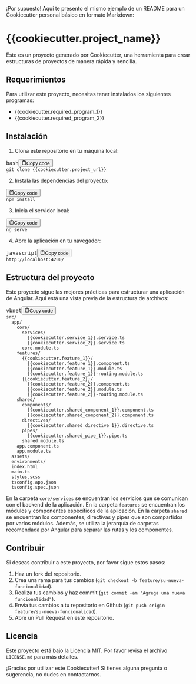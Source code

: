 <div class="markdown prose w-full break-words dark:prose-invert dark"><p>¡Por supuesto! Aquí te presento el mismo ejemplo de un README para un Cookiecutter personal básico en formato Markdown:</p><h1>{{cookiecutter.project_name}}</h1><p>Este es un proyecto generado por Cookiecutter, una herramienta para crear estructuras de proyectos de manera rápida y sencilla.</p><h2>Requerimientos</h2><p>Para utilizar este proyecto, necesitas tener instalados los siguientes programas:</p><ul><li>{{cookiecutter.required_program_1}}</li><li>{{cookiecutter.required_program_2}}</li></ul><h2>Instalación</h2><ol><li>Clona este repositorio en tu máquina local:</li></ol><pre><div class="bg-black mb-4 rounded-md"><div class="flex items-center relative text-gray-200 bg-gray-800 px-4 py-2 text-xs font-sans"><span class="">bash</span><button class="flex ml-auto gap-2"><svg stroke="currentColor" fill="none" stroke-width="2" viewBox="0 0 24 24" stroke-linecap="round" stroke-linejoin="round" class="h-4 w-4" height="1em" width="1em" xmlns="http://www.w3.org/2000/svg"><path d="M16 4h2a2 2 0 0 1 2 2v14a2 2 0 0 1-2 2H6a2 2 0 0 1-2-2V6a2 2 0 0 1 2-2h2"></path><rect x="8" y="2" width="8" height="4" rx="1" ry="1"></rect></svg>Copy code</button></div><div class="p-4 overflow-y-auto"><code class="!whitespace-pre hljs language-bash">git <span class="hljs-built_in">clone</span> {{cookiecutter.project_url}}
</code></div></div></pre><ol start="2"><li>Instala las dependencias del proyecto:</li></ol><pre><div class="bg-black mb-4 rounded-md"><div class="flex items-center relative text-gray-200 bg-gray-800 px-4 py-2 text-xs font-sans"><button class="flex ml-auto gap-2"><svg stroke="currentColor" fill="none" stroke-width="2" viewBox="0 0 24 24" stroke-linecap="round" stroke-linejoin="round" class="h-4 w-4" height="1em" width="1em" xmlns="http://www.w3.org/2000/svg"><path d="M16 4h2a2 2 0 0 1 2 2v14a2 2 0 0 1-2 2H6a2 2 0 0 1-2-2V6a2 2 0 0 1 2-2h2"></path><rect x="8" y="2" width="8" height="4" rx="1" ry="1"></rect></svg>Copy code</button></div><div class="p-4 overflow-y-auto"><code class="!whitespace-pre hljs">npm install
</code></div></div></pre><ol start="3"><li>Inicia el servidor local:</li></ol><pre><div class="bg-black mb-4 rounded-md"><div class="flex items-center relative text-gray-200 bg-gray-800 px-4 py-2 text-xs font-sans"><button class="flex ml-auto gap-2"><svg stroke="currentColor" fill="none" stroke-width="2" viewBox="0 0 24 24" stroke-linecap="round" stroke-linejoin="round" class="h-4 w-4" height="1em" width="1em" xmlns="http://www.w3.org/2000/svg"><path d="M16 4h2a2 2 0 0 1 2 2v14a2 2 0 0 1-2 2H6a2 2 0 0 1-2-2V6a2 2 0 0 1 2-2h2"></path><rect x="8" y="2" width="8" height="4" rx="1" ry="1"></rect></svg>Copy code</button></div><div class="p-4 overflow-y-auto"><code class="!whitespace-pre hljs">ng serve
</code></div></div></pre><ol start="4"><li>Abre la aplicación en tu navegador:</li></ol><pre><div class="bg-black mb-4 rounded-md"><div class="flex items-center relative text-gray-200 bg-gray-800 px-4 py-2 text-xs font-sans"><span class="">javascript</span><button class="flex ml-auto gap-2"><svg stroke="currentColor" fill="none" stroke-width="2" viewBox="0 0 24 24" stroke-linecap="round" stroke-linejoin="round" class="h-4 w-4" height="1em" width="1em" xmlns="http://www.w3.org/2000/svg"><path d="M16 4h2a2 2 0 0 1 2 2v14a2 2 0 0 1-2 2H6a2 2 0 0 1-2-2V6a2 2 0 0 1 2-2h2"></path><rect x="8" y="2" width="8" height="4" rx="1" ry="1"></rect></svg>Copy code</button></div><div class="p-4 overflow-y-auto"><code class="!whitespace-pre hljs language-javascript"><span class="hljs-attr">http</span>:<span class="hljs-comment">//localhost:4200/</span>
</code></div></div></pre><h2>Estructura del proyecto</h2><p>Este proyecto sigue las mejores prácticas para estructurar una aplicación de Angular. Aquí está una vista previa de la estructura de archivos:</p><pre><div class="bg-black mb-4 rounded-md"><div class="flex items-center relative text-gray-200 bg-gray-800 px-4 py-2 text-xs font-sans"><span class="">vbnet</span><button class="flex ml-auto gap-2"><svg stroke="currentColor" fill="none" stroke-width="2" viewBox="0 0 24 24" stroke-linecap="round" stroke-linejoin="round" class="h-4 w-4" height="1em" width="1em" xmlns="http://www.w3.org/2000/svg"><path d="M16 4h2a2 2 0 0 1 2 2v14a2 2 0 0 1-2 2H6a2 2 0 0 1-2-2V6a2 2 0 0 1 2-2h2"></path><rect x="8" y="2" width="8" height="4" rx="1" ry="1"></rect></svg>Copy code</button></div><div class="p-4 overflow-y-auto"><code class="!whitespace-pre hljs language-vbnet">src/
  app/
    core/
      services/
        {{cookiecutter.service_1}}.service.ts
        {{cookiecutter.service_2}}.service.ts
      core.<span class="hljs-keyword">module</span>.ts
    features/
      {{cookiecutter.feature_1}}/
        {{cookiecutter.feature_1}}.component.ts
        {{cookiecutter.feature_1}}.<span class="hljs-keyword">module</span>.ts
        {{cookiecutter.feature_1}}-routing.<span class="hljs-keyword">module</span>.ts
      {{cookiecutter.feature_2}}/
        {{cookiecutter.feature_2}}.component.ts
        {{cookiecutter.feature_2}}.<span class="hljs-keyword">module</span>.ts
        {{cookiecutter.feature_2}}-routing.<span class="hljs-keyword">module</span>.ts
    <span class="hljs-keyword">shared</span>/
      components/
        {{cookiecutter.shared_component_1}}.component.ts
        {{cookiecutter.shared_component_2}}.component.ts
      directives/
        {{cookiecutter.shared_directive_1}}.directive.ts
      pipes/
        {{cookiecutter.shared_pipe_1}}.pipe.ts
      <span class="hljs-keyword">shared</span>.<span class="hljs-keyword">module</span>.ts
    app.component.ts
    app.<span class="hljs-keyword">module</span>.ts
  assets/
  environments/
  index.html
  main.ts
  styles.scss
  tsconfig.app.json
  tsconfig.spec.json
</code></div></div></pre><p>En la carpeta <code>core/services</code> se encuentran los servicios que se comunican con el backend de la aplicación. En la carpeta <code>features</code> se encuentran los módulos y componentes específicos de la aplicación. En la carpeta <code>shared</code> se encuentran los componentes, directivas y pipes que son compartidos por varios módulos. Además, se utiliza la jerarquía de carpetas recomendada por Angular para separar las rutas y los componentes.</p><h2>Contribuir</h2><p>Si deseas contribuir a este proyecto, por favor sigue estos pasos:</p><ol><li>Haz un fork del repositorio.</li><li>Crea una rama para tus cambios (<code>git checkout -b feature/su-nueva-funcionalidad</code>).</li><li>Realiza tus cambios y haz commit (<code>git commit -am "Agrega una nueva funcionalidad"</code>).</li><li>Envía tus cambios a tu repositorio en Github (<code>git push origin feature/su-nueva-funcionalidad</code>).</li><li>Abre un Pull Request en este repositorio.</li></ol><h2>Licencia</h2><p>Este proyecto está bajo la Licencia MIT. Por favor revisa el archivo <code>LICENSE.md</code> para más detalles.</p><p>¡Gracias por utilizar este Cookiecutter! Si tienes alguna pregunta o sugerencia, no dudes en contactarnos.</p></div>
